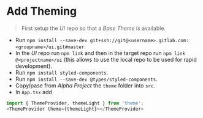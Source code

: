 # Add Theming

> First setup the *UI* repo so that a *Base Theme* is available.

- Run `npm install --save-dev git+ssh://git@<username>.gitlab.com:<groupname>/ui.git#master`.
- In the *UI* repo run `npm link` and then in the target repo run `npm link @<projectname>/ui` (this allows to use the local repo to be used for rapid development).
- Run `npm install styled-components`.
- Run `npm install --save-dev @types/styled-components`.
- Copy/pase from *Alpha Project* the `theme` folder into `src`.
- In `App.tsx` add
```javascript
import { ThemeProvider, themeLight } from 'theme';
<ThemeProvider theme={themeLight}></ThemeProvider>
```
